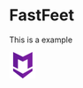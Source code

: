 # FastFeet

This is a example

![alt text](https://github.com/adam-p/markdown-here/raw/master/src/common/images/icon48.png "Logo Title Text 1")


